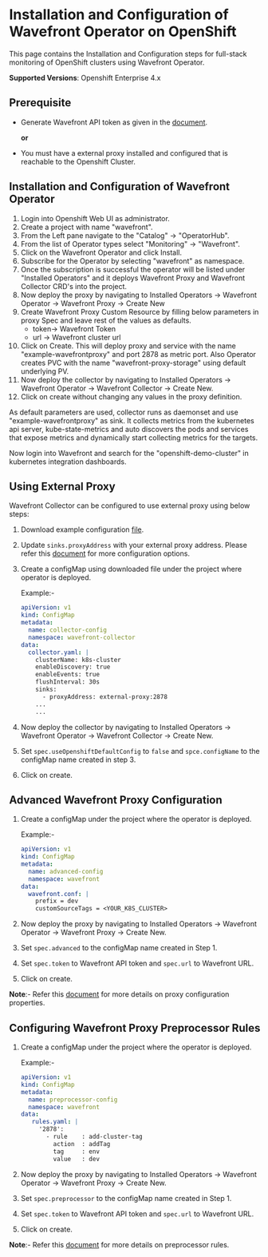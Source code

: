 # Installation and Configuration of Wavefront Operator on OpenShift
This page contains the Installation and Configuration steps for full-stack monitoring of OpenShift clusters using Wavefront Operator.

**Supported Versions**: Openshift Enterprise 4.x

## Prerequisite
* Generate Wavefront API token as given in the [document](https://docs.wavefront.com/usersaccountmanaging.html#generating-an-api-token).

  **or**

* You must have a external proxy installed and configured that is reachable to the Openshift Cluster.

## Installation and Configuration of Wavefront Operator 

1.  Login into Openshift Web UI as administrator.
2.  Create a project with name "wavefront".
3.  From the Left pane navigate to the "Catalog" → "OperatorHub".
4.  From the list of Operator types select "Monitoring" → "Wavefront".
5.  Click on the Wavefront Operator and click Install.
6.  Subscribe for the Operator by selecting "wavefront" as namespace.
7.  Once the subscription is successful the operator will be listed under "Installed Operators" and it deploys Wavefront Proxy and Wavefront Collector CRD's into the project.
8.  Now deploy the proxy by navigating to Installed Operators → Wavefront Operator → Wavefront Proxy → Create New
9.  Create Wavefront Proxy Custom Resource by filling below parameters in proxy Spec and leave rest of the values as defaults.
    * token→ Wavefront Token
    * url → Wavefront cluster url
10.  Click on Create.  This will deploy proxy and service with the name "example-wavefrontproxy" and port 2878 as metric port. Also Operator creates PVC with the name "wavefront-proxy-storage" using default underlying PV.
11. Now deploy the collector by navigating to Installed Operators → Wavefront Operator → Wavefront Collector → Create New.
12. Click on create without changing any values in the proxy definition.

As default parameters are used, collector runs as daemonset and use "example-wavefrontproxy" as sink.  It collects metrics from the kubernetes api server, kube-state-metrics and auto discovers the pods and services that expose metrics and dynamically start collecting metrics for the targets.

Now login into Wavefront and search for the "openshift-demo-cluster" in kubernetes integration dashboards.

## Using External Proxy
Wavefront Collector can be configured to use external proxy using below steps:
1. Download example configuration [file](https://raw.githubusercontent.com/wavefrontHQ/wavefront-collector-for-kubernetes/master/deploy/examples/openshift-config.yaml).
2. Update `sinks.proxyAddress` with your external proxy address. Please refer this [document](https://github.com/wavefrontHQ/wavefront-collector-for-kubernetes/blob/master/docs/configuration.md) for more configuration options.
3. Create a configMap using downloaded file under the project where operator is deployed.

   Example:-
   ```yaml
   apiVersion: v1
   kind: ConfigMap
   metadata:
     name: collector-config
     namespace: wavefront-collector
   data:
     collector.yaml: |
       clusterName: k8s-cluster
       enableDiscovery: true
       enableEvents: true
       flushInterval: 30s
       sinks:
         - proxyAddress: external-proxy:2878
       ...
       ...
   ```
4. Now deploy the collector by navigating to Installed Operators → Wavefront Operator → Wavefront Collector → Create New.
5. Set `spec.useOpenshiftDefaultConfig` to `false` and `spce.configName` to the configMap name created in step 3.
6. Click on create.


## Advanced Wavefront Proxy Configuration
1. Create a configMap under the project where the operator is deployed.

   Example:-
   ```yaml
   apiVersion: v1
   kind: ConfigMap
   metadata:
     name: advanced-config
     namespace: wavefront
   data:
     wavefront.conf: |
       prefix = dev
       customSourceTags = <YOUR_K8S_CLUSTER>
2. Now deploy the proxy by navigating to Installed Operators → Wavefront Operator → Wavefront Proxy → Create New.
3. Set `spec.advanced` to the configMap name created in Step 1.
4. Set `spec.token` to Wavefront API token and `spec.url` to Wavefront URL.
5. Click on create.

**Note**:- Refer this [document](https://docs.wavefront.com/proxies_configuring.html#general-proxy-properties-and-examples) for more details on proxy configuration properties.

## Configuring Wavefront Proxy Preprocessor Rules

1. Create a configMap under the project where the operator is deployed.
   
   Example:-
   ```yaml
   apiVersion: v1
   kind: ConfigMap
   metadata:
     name: preprocessor-config
     namespace: wavefront
   data:
      rules.yaml: |
        '2878':
          - rule    : add-cluster-tag
            action  : addTag
            tag     : env
            value   : dev
    ```
2. Now deploy the proxy by navigating to Installed Operators → Wavefront Operator → Wavefront Proxy → Create New.
3. Set `spec.preprocessor` to the configMap name created in Step 1.
4. Set `spec.token` to Wavefront API token and `spec.url` to Wavefront URL.
5. Click on create.

**Note**:- Refer this [document](https://docs.wavefront.com/proxies_preprocessor_rules.html#rule-configuration-file) for more details on preprocessor rules.
